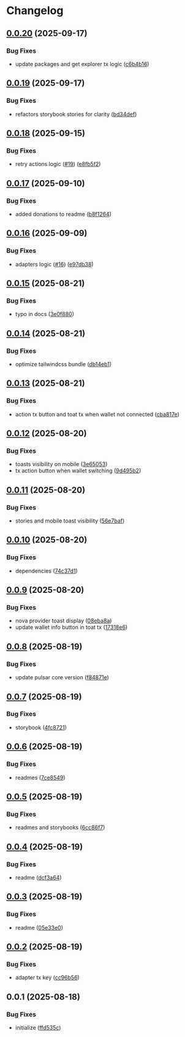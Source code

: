 # Changelog

## [0.0.20](https://github.com/TuwaIO/nova-uikit/compare/nova-transactions-v0.0.19...nova-transactions-v0.0.20) (2025-09-17)


### Bug Fixes

* update packages and get explorer tx logic ([c6b4b16](https://github.com/TuwaIO/nova-uikit/commit/c6b4b1683e08193148a5da5b30a21cdf777aa537))

## [0.0.19](https://github.com/TuwaIO/nova-uikit/compare/nova-transactions-v0.0.18...nova-transactions-v0.0.19) (2025-09-17)


### Bug Fixes

* refactors storybook stories for clarity ([bd34def](https://github.com/TuwaIO/nova-uikit/commit/bd34defdf224386fa034624d03bf8837f3de732b))

## [0.0.18](https://github.com/TuwaIO/nova-uikit/compare/nova-transactions-v0.0.17...nova-transactions-v0.0.18) (2025-09-15)


### Bug Fixes

* retry actions logic ([#19](https://github.com/TuwaIO/nova-uikit/issues/19)) ([e8fb5f2](https://github.com/TuwaIO/nova-uikit/commit/e8fb5f29bf6cc8231dc45e4f838b24b5882fb809))

## [0.0.17](https://github.com/TuwaIO/nova-uikit/compare/nova-transactions-v0.0.16...nova-transactions-v0.0.17) (2025-09-10)


### Bug Fixes

* added donations to readme ([b8f1264](https://github.com/TuwaIO/nova-uikit/commit/b8f1264a2d0261ccc3bf700cd4c502a98593d68a))

## [0.0.16](https://github.com/TuwaIO/nova-uikit/compare/nova-transactions-v0.0.15...nova-transactions-v0.0.16) (2025-09-09)


### Bug Fixes

* adapters logic ([#16](https://github.com/TuwaIO/nova-uikit/issues/16)) ([e97db38](https://github.com/TuwaIO/nova-uikit/commit/e97db385df3d3713bd30ff5f870405f73aa71b4d))

## [0.0.15](https://github.com/TuwaIO/nova-uikit/compare/nova-transactions-v0.0.14...nova-transactions-v0.0.15) (2025-08-21)


### Bug Fixes

* typo in docs ([3e0f880](https://github.com/TuwaIO/nova-uikit/commit/3e0f8800d3c83299ca811cff6780c55d4b387796))

## [0.0.14](https://github.com/TuwaIO/nova-uikit/compare/nova-transactions-v0.0.13...nova-transactions-v0.0.14) (2025-08-21)


### Bug Fixes

* optimize tailwindcss bundle ([db14eb1](https://github.com/TuwaIO/nova-uikit/commit/db14eb12298da7927b46ed10019243170aa79e07))

## [0.0.13](https://github.com/TuwaIO/nova-uikit/compare/nova-transactions-v0.0.12...nova-transactions-v0.0.13) (2025-08-21)


### Bug Fixes

* action tx button and toat tx when wallet not connected ([cba817e](https://github.com/TuwaIO/nova-uikit/commit/cba817e3324fd77b8db7e278ddccee8cdb476608))

## [0.0.12](https://github.com/TuwaIO/nova-uikit/compare/nova-transactions-v0.0.11...nova-transactions-v0.0.12) (2025-08-20)


### Bug Fixes

* toasts visibility on mobile ([3e65053](https://github.com/TuwaIO/nova-uikit/commit/3e65053a3ef978515e6fefc215ba06ba9a29842e))
* tx action button when wallet switching ([9d495b2](https://github.com/TuwaIO/nova-uikit/commit/9d495b293de526491123d108634e78c7a31a0e71))

## [0.0.11](https://github.com/TuwaIO/nova-uikit/compare/nova-transactions-v0.0.10...nova-transactions-v0.0.11) (2025-08-20)


### Bug Fixes

* stories and mobile toast visibility ([56e7baf](https://github.com/TuwaIO/nova-uikit/commit/56e7baf705da1381cfeccba6cd7bf119c6ff149a))

## [0.0.10](https://github.com/TuwaIO/nova-uikit/compare/nova-transactions-v0.0.9...nova-transactions-v0.0.10) (2025-08-20)


### Bug Fixes

* dependencies ([74c37d1](https://github.com/TuwaIO/nova-uikit/commit/74c37d19f399b68162027d3cee646f9826a23436))

## [0.0.9](https://github.com/TuwaIO/nova-uikit/compare/nova-transactions-v0.0.8...nova-transactions-v0.0.9) (2025-08-20)


### Bug Fixes

* nova provider toast display ([08eba8a](https://github.com/TuwaIO/nova-uikit/commit/08eba8ae8d3f95b682badea39f500181ab46fa0d))
* update wallet info button in toat tx ([17318e6](https://github.com/TuwaIO/nova-uikit/commit/17318e6325d91a5938da36d094e3126971b9d837))

## [0.0.8](https://github.com/TuwaIO/nova-uikit/compare/nova-transactions-v0.0.7...nova-transactions-v0.0.8) (2025-08-19)


### Bug Fixes

* update pulsar core version ([f84871e](https://github.com/TuwaIO/nova-uikit/commit/f84871e879c501c8af2d2a66713af74f8d08618a))

## [0.0.7](https://github.com/TuwaIO/nova-uikit/compare/nova-transactions-v0.0.6...nova-transactions-v0.0.7) (2025-08-19)


### Bug Fixes

* storybook ([4fc8721](https://github.com/TuwaIO/nova-uikit/commit/4fc8721cba5fb8af70274ba1458131016960719b))

## [0.0.6](https://github.com/TuwaIO/nova-uikit/compare/nova-transactions-v0.0.5...nova-transactions-v0.0.6) (2025-08-19)


### Bug Fixes

* readmes ([7ce8549](https://github.com/TuwaIO/nova-uikit/commit/7ce85498a17ec5ecbbe5b6fc863e0d43a0860dd7))

## [0.0.5](https://github.com/TuwaIO/nova-uikit/compare/nova-transactions-v0.0.4...nova-transactions-v0.0.5) (2025-08-19)


### Bug Fixes

* readmes and storybooks ([6cc86f7](https://github.com/TuwaIO/nova-uikit/commit/6cc86f7fc807fb1e1cedda4ef5a1fc5efeef60f4))

## [0.0.4](https://github.com/TuwaIO/nova-uikit/compare/nova-transactions-v0.0.3...nova-transactions-v0.0.4) (2025-08-19)


### Bug Fixes

* readme ([dcf3a64](https://github.com/TuwaIO/nova-uikit/commit/dcf3a64f20898dc7000744c1a13042cd464d3cee))

## [0.0.3](https://github.com/TuwaIO/nova-uikit/compare/nova-transactions-v0.0.2...nova-transactions-v0.0.3) (2025-08-19)


### Bug Fixes

* readme ([05e33e0](https://github.com/TuwaIO/nova-uikit/commit/05e33e02ef1112b8c8802b8a68ec7d1923773fde))

## [0.0.2](https://github.com/TuwaIO/nova-uikit/compare/nova-transactions-v0.0.1...nova-transactions-v0.0.2) (2025-08-19)


### Bug Fixes

* adapter tx key ([cc96b56](https://github.com/TuwaIO/nova-uikit/commit/cc96b564ac61ab03e8993e11f4f373bae39d71bb))

## 0.0.1 (2025-08-18)


### Bug Fixes

* initialize ([ffd535c](https://github.com/TuwaIO/nova-uikit/commit/ffd535cc8963e0ff89fbb61ddef2e91f36c82ae5))
